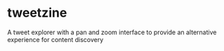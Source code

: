 # tweetzine
A tweet explorer with a pan and zoom interface to provide an alternative experience for content discovery
